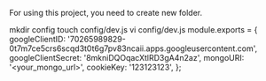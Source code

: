 For using this project, you need to create new folder.

mkdir config
touch config/dev.js
vi config/dev.js
module.exports = {
  googleClientID: '70265989829-0t7m7ce5crs6scqd3t0t6g7pv83ncaii.apps.googleusercontent.com',
  googleClientSecret: '8mkniDQOqacXtlRD3gA4n2az',
  mongoURI:
    '<your_mongo_url>',
  cookieKey: '123123123',
};